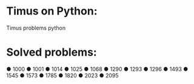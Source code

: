 # Timus on Python:
Timus problems python
# Solved problems:
● 1000
● 1001
● 1014
● 1025
● 1068
● 1290
● 1293
● 1296
● 1493
● 1545
● 1573
● 1785
● 1820
● 2023
● 2095
